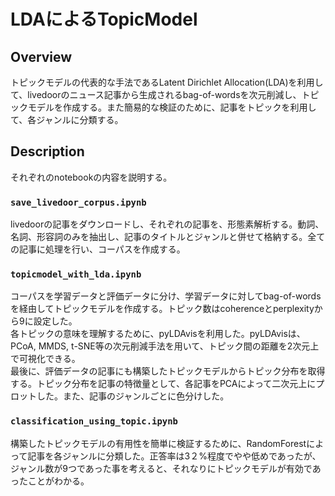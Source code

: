 # LDAによるTopicModel

## Overview
トピックモデルの代表的な手法であるLatent Dirichlet Allocation(LDA)を利用して、livedoorのニュース記事から生成されるbag-of-wordsを次元削減し、トピックモデルを作成する。また簡易的な検証のために、記事をトピックを利用して、各ジャンルに分類する。

## Description
それぞれのnotebookの内容を説明する。
### `save_livedoor_corpus.ipynb`
livedoorの記事をダウンロードし、それぞれの記事を、形態素解析する。動詞、名詞、形容詞のみを抽出し、記事のタイトルとジャンルと併せて格納する。全ての記事に処理を行い、コーパスを作成する。
### `topicmodel_with_lda.ipynb`
コーパスを学習データと評価データに分け、学習データに対してbag-of-wordsを経由してトピックモデルを作成する。トピック数はcoherenceとperplexityから9に設定した。  
各トピックの意味を理解するために、pyLDAvisを利用した。pyLDAvisは、PCoA, MMDS, t-SNE等の次元削減手法を用いて、トピック間の距離を2次元上で可視化できる。  
最後に、評価データの記事にも構築したトピックモデルからトピック分布を取得する。トピック分布を記事の特徴量として、各記事をPCAによって二次元上にプロットした。また、記事のジャンルごとに色分けした。
### `classification_using_topic.ipynb`
構築したトピックモデルの有用性を簡単に検証するために、RandomForestによって記事を各ジャンルに分類した。正答率は3２%程度でやや低めであったが、ジャンル数が9つであった事を考えると、それなりにトピックモデルが有効であったことがわかる。
